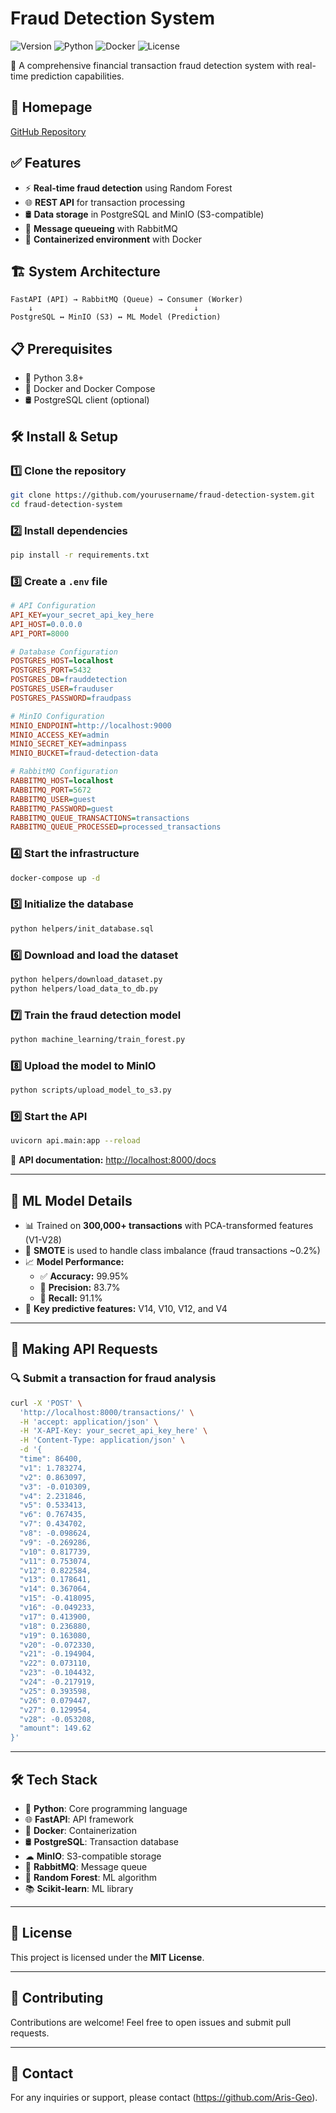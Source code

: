 # Fraud Detection System

![Version](https://img.shields.io/badge/version-1.0-blue)
![Python](https://img.shields.io/badge/python-3.8%2B-blue)
![Docker](https://img.shields.io/badge/docker-supported-brightgreen)
![License](https://img.shields.io/badge/license-MIT-yellow)

🚀 A comprehensive financial transaction fraud detection system with real-time prediction capabilities.

## 🔗 Homepage
[GitHub Repository](https://github.com/Aris-Geo/fraud-detection-ml)

## ✅ Features
- ⚡ **Real-time fraud detection** using Random Forest
- 🌐 **REST API** for transaction processing
- 🛢 **Data storage** in PostgreSQL and MinIO (S3-compatible)
- 📩 **Message queueing** with RabbitMQ
- 🐳 **Containerized environment** with Docker

## 🏗 System Architecture
```plaintext
FastAPI (API) → RabbitMQ (Queue) → Consumer (Worker)
    ↓                                    ↓
PostgreSQL ↔ MinIO (S3) ↔ ML Model (Prediction)
```

## 📋 Prerequisites
- 🐍 Python 3.8+
- 🐳 Docker and Docker Compose
- 🛢 PostgreSQL client (optional)

## 🛠 Install & Setup
### 1️⃣ Clone the repository
```sh
git clone https://github.com/yourusername/fraud-detection-system.git
cd fraud-detection-system
```
### 2️⃣ Install dependencies
```sh
pip install -r requirements.txt
```
### 3️⃣ Create a `.env` file
```ini
# API Configuration
API_KEY=your_secret_api_key_here
API_HOST=0.0.0.0
API_PORT=8000

# Database Configuration
POSTGRES_HOST=localhost
POSTGRES_PORT=5432
POSTGRES_DB=frauddetection
POSTGRES_USER=frauduser
POSTGRES_PASSWORD=fraudpass

# MinIO Configuration
MINIO_ENDPOINT=http://localhost:9000
MINIO_ACCESS_KEY=admin
MINIO_SECRET_KEY=adminpass
MINIO_BUCKET=fraud-detection-data

# RabbitMQ Configuration
RABBITMQ_HOST=localhost
RABBITMQ_PORT=5672
RABBITMQ_USER=guest
RABBITMQ_PASSWORD=guest
RABBITMQ_QUEUE_TRANSACTIONS=transactions
RABBITMQ_QUEUE_PROCESSED=processed_transactions
```

### 4️⃣ Start the infrastructure
```sh
docker-compose up -d
```

### 5️⃣ Initialize the database
```sh
python helpers/init_database.sql
```

### 6️⃣ Download and load the dataset
```sh
python helpers/download_dataset.py
python helpers/load_data_to_db.py
```

### 7️⃣ Train the fraud detection model
```sh
python machine_learning/train_forest.py
```

### 8️⃣ Upload the model to MinIO
```sh
python scripts/upload_model_to_s3.py
```

### 9️⃣ Start the API
```sh
uvicorn api.main:app --reload
```

📌 **API documentation:** [http://localhost:8000/docs](http://localhost:8000/docs)

---

## 🧠 ML Model Details
- 📊 Trained on **300,000+ transactions** with PCA-transformed features (V1-V28)
- 🎯 **SMOTE** is used to handle class imbalance (fraud transactions ~0.2%)
- 📈 **Model Performance:**
  - ✅ **Accuracy:** 99.95%
  - 🎯 **Precision:** 83.7%
  - 📢 **Recall:** 91.1%
- 🔑 **Key predictive features:** V14, V10, V12, and V4

---

## 📡 Making API Requests
### 🔍 Submit a transaction for fraud analysis
```sh
curl -X 'POST' \
  'http://localhost:8000/transactions/' \
  -H 'accept: application/json' \
  -H 'X-API-Key: your_secret_api_key_here' \
  -H 'Content-Type: application/json' \
  -d '{
  "time": 86400,
  "v1": 1.783274,
  "v2": 0.863097,
  "v3": -0.010309,
  "v4": 2.231846,
  "v5": 0.533413,
  "v6": 0.767435,
  "v7": 0.434702,
  "v8": -0.098624,
  "v9": -0.269286,
  "v10": 0.817739,
  "v11": 0.753074,
  "v12": 0.822584,
  "v13": 0.178641,
  "v14": 0.367064,
  "v15": -0.418095,
  "v16": -0.049233,
  "v17": 0.413900,
  "v18": 0.236880,
  "v19": 0.163080,
  "v20": -0.072330,
  "v21": -0.194904,
  "v22": 0.073110,
  "v23": -0.104432,
  "v24": -0.217919,
  "v25": 0.393598,
  "v26": 0.079447,
  "v27": 0.129954,
  "v28": -0.053208,
  "amount": 149.62
}'
```

---

## 🛠 Tech Stack
- 🚀 **Python**: Core programming language
- 🌐 **FastAPI**: API framework
- 🐳 **Docker**: Containerization
- 🛢 **PostgreSQL**: Transaction database
- ☁ **MinIO**: S3-compatible storage
- 📩 **RabbitMQ**: Message queue
- 🌲 **Random Forest**: ML algorithm
- 📚 **Scikit-learn**: ML library

---

## 📜 License
This project is licensed under the **MIT License**.

---

## 🤝 Contributing
Contributions are welcome! Feel free to open issues and submit pull requests.

---

## 📧 Contact
For any inquiries or support, please contact (https://github.com/Aris-Geo).

